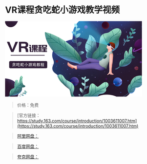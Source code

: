 # VR课程贪吃蛇小游戏教学视频

![img](../../../assets/study163/free/06e11a27150b4b96b40e1416820fc166.jpg)

> 价格：免费

> [官方链接：https://study.163.com/course/introduction/1003611007.htm](https://study.163.com/course/introduction/1003611007.htm)

> [阿里网盘：]()

> [百度网盘：]()

> [夸克网盘：]()
